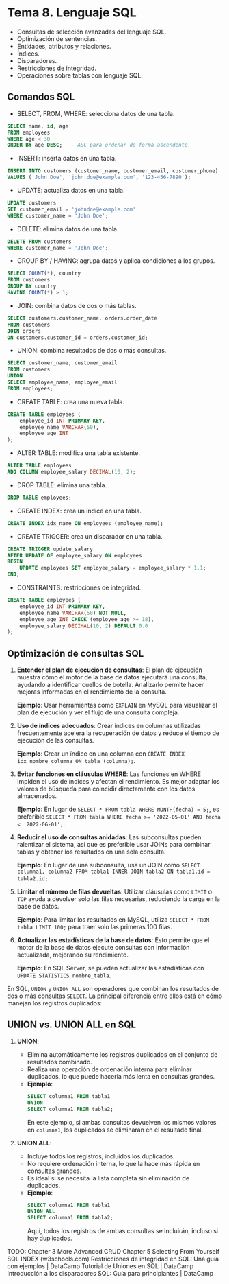 # Tema 8. Lenguaje SQL

- Consultas de selección avanzadas del lenguaje SQL.
- Optimización de sentencias.
- Entidades, atributos y relaciones.
- Índices.
- Disparadores.
- Restricciones de integridad.
- Operaciones sobre tablas con lenguaje SQL.

## Comandos SQL

- SELECT, FROM, WHERE: selecciona datos de una tabla.
```sql
SELECT name, id, age
FROM employees
WHERE age < 30
ORDER BY age DESC;  -- ASC para ordenar de forma ascendente.
```
- INSERT: inserta datos en una tabla.
```sql
INSERT INTO customers (customer_name, customer_email, customer_phone)
VALUES ('John Doe', 'john.doe@example.com', '123-456-7890');
```
- UPDATE: actualiza datos en una tabla.
```sql
UPDATE customers
SET customer_email = 'johndoe@example.com'
WHERE customer_name = 'John Doe';
```
- DELETE: elimina datos de una tabla.
```sql
DELETE FROM customers
WHERE customer_name = 'John Doe';
```

- GROUP BY / HAVING: agrupa datos y aplica condiciones a los grupos.
```sql
SELECT COUNT(*), country
FROM customers
GROUP BY country
HAVING COUNT(*) > 1;
```
- JOIN: combina datos de dos o más tablas.
```sql
SELECT customers.customer_name, orders.order_date
FROM customers
JOIN orders
ON customers.customer_id = orders.customer_id;
```
- UNION: combina resultados de dos o más consultas.
```sql
SELECT customer_name, customer_email
FROM customers
UNION
SELECT employee_name, employee_email
FROM employees;
```
- CREATE TABLE: crea una nueva tabla.
```sql
CREATE TABLE employees (
    employee_id INT PRIMARY KEY,
    employee_name VARCHAR(50),
    employee_age INT
);
```
- ALTER TABLE: modifica una tabla existente.
```sql
ALTER TABLE employees
ADD COLUMN employee_salary DECIMAL(10, 2);
```
- DROP TABLE: elimina una tabla.
```sql
DROP TABLE employees;
```
- CREATE INDEX: crea un índice en una tabla.
```sql
CREATE INDEX idx_name ON employees (employee_name);
```
- CREATE TRIGGER: crea un disparador en una tabla.
```sql
CREATE TRIGGER update_salary
AFTER UPDATE OF employee_salary ON employees
BEGIN
    UPDATE employees SET employee_salary = employee_salary * 1.1;
END;
```
- CONSTRAINTS: restricciones de integridad.
```sql
CREATE TABLE employees (
    employee_id INT PRIMARY KEY,
    employee_name VARCHAR(50) NOT NULL,
    employee_age INT CHECK (employee_age >= 18),
    employee_salary DECIMAL(10, 2) DEFAULT 0.0
);
```
## Optimización de consultas SQL



1. **Entender el plan de ejecución de consultas**: El plan de ejecución muestra cómo el motor de la base de datos ejecutará una consulta, ayudando a identificar cuellos de botella. Analizarlo permite hacer mejoras informadas en el rendimiento de la consulta.

   **Ejemplo**: Usar herramientas como `EXPLAIN` en MySQL para visualizar el plan de ejecución y ver el flujo de una consulta compleja.

2. **Uso de índices adecuados**: Crear índices en columnas utilizadas frecuentemente acelera la recuperación de datos y reduce el tiempo de ejecución de las consultas.

   **Ejemplo**: Crear un índice en una columna con `CREATE INDEX idx_nombre_columna ON tabla (columna);`.

3. **Evitar funciones en cláusulas WHERE**: Las funciones en WHERE impiden el uso de índices y afectan el rendimiento. Es mejor adaptar los valores de búsqueda para coincidir directamente con los datos almacenados.

   **Ejemplo**: En lugar de `SELECT * FROM tabla WHERE MONTH(fecha) = 5;`, es preferible `SELECT * FROM tabla WHERE fecha >= '2022-05-01' AND fecha < '2022-06-01';`.

4. **Reducir el uso de consultas anidadas**: Las subconsultas pueden ralentizar el sistema, así que es preferible usar JOINs para combinar tablas y obtener los resultados en una sola consulta.

   **Ejemplo**: En lugar de una subconsulta, usa un JOIN como `SELECT columna1, columna2 FROM tabla1 INNER JOIN tabla2 ON tabla1.id = tabla2.id;`.

5. **Limitar el número de filas devueltas**: Utilizar cláusulas como `LIMIT` o `TOP` ayuda a devolver solo las filas necesarias, reduciendo la carga en la base de datos.

   **Ejemplo**: Para limitar los resultados en MySQL, utiliza `SELECT * FROM tabla LIMIT 100;` para traer solo las primeras 100 filas.

6. **Actualizar las estadísticas de la base de datos**: Esto permite que el motor de la base de datos ejecute consultas con información actualizada, mejorando su rendimiento.

   **Ejemplo**: En SQL Server, se pueden actualizar las estadísticas con `UPDATE STATISTICS nombre_tabla`.

En SQL, `UNION` y `UNION ALL` son operadores que combinan los resultados de dos o más consultas `SELECT`. La principal diferencia entre ellos está en cómo manejan los registros duplicados:

## UNION vs. UNION ALL en SQL
1. **UNION**:
   - Elimina automáticamente los registros duplicados en el conjunto de resultados combinado.
   - Realiza una operación de ordenación interna para eliminar duplicados, lo que puede hacerla más lenta en consultas grandes.
   - **Ejemplo**:
     ```sql
     SELECT columna1 FROM tabla1
     UNION
     SELECT columna1 FROM tabla2;
     ```
     En este ejemplo, si ambas consultas devuelven los mismos valores en `columna1`, los duplicados se eliminarán en el resultado final.

2. **UNION ALL**:
   - Incluye todos los registros, incluidos los duplicados.
   - No requiere ordenación interna, lo que la hace más rápida en consultas grandes.
   - Es ideal si se necesita la lista completa sin eliminación de duplicados.
   - **Ejemplo**:
     ```sql
     SELECT columna1 FROM tabla1
     UNION ALL
     SELECT columna1 FROM tabla2;
     ```
     Aquí, todos los registros de ambas consultas se incluirán, incluso si hay duplicados.


TODO:
Chapter 3 More Advanced CRUD 
Chapter 5 Selecting From Yourself 
SQL INDEX (w3schools.com) 
Restricciones de integridad en SQL: Una guía con ejemplos | DataCamp 
Tutorial de Uniones en SQL | DataCamp 
Introducción a los disparadores SQL: Guía para principiantes | DataCamp 